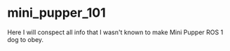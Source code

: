 # mini_pupper_101
Here I will conspect all info that I wasn't known to make Mini Pupper ROS 1 dog to obey. 
